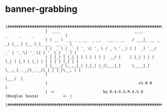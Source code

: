# banner-grabbing

                      |#################################################################################|
                      |  ____                                 ____           _     _     _              |
                      | | __ )  __ _ _ __  _ __   ___ _ __   / ___|_ __ __ _| |__ | |__ (_)_ __   __ _  |
                      | |  _ \ / _` | '_ \| '_ \ / _ \ '__| | |  _| '__/ _` | '_ \| '_ \| | '_ \ / _` | |
                      | | |_) | (_| | | | | | | |  __/ |    | |_| | | | (_| | |_) | |_) | | | | | (_| | |
                      | |____/ \__,_|_| |_|_| |_|\___|_|     \____|_|  \__,_|_.__/|_.__/|_|_| |_|\__, | |
                      |                                                                          |___/  |
                      | 				                        v1.0.0                            	|
                      | ->			            by D.4.G.U.R.4.S.U (Douglas Souza)           <- |
                      |#################################################################################|
